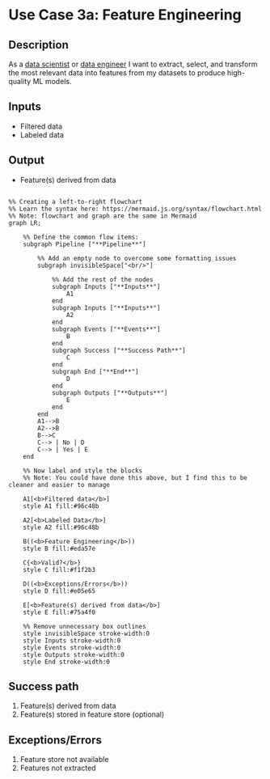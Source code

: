 # Use Case 3a: Feature Engineering

## Description

As a <a href='https://github.com/MLOps-OpenAPI/arch-diagrams/blob/main/README.md#data-scientists'>data scientist</a> or 
<a href='https://github.com/MLOps-OpenAPI/arch-diagrams/blob/main/README.md#data-engineers'>data engineer</a> 
I want to extract, select, and transform the most relevant data into features from my datasets to produce high-quality ML models. 

## Inputs

* Filtered data
* Labeled data

## Output

* Feature(s) derived from data

```mermaid

%% Creating a left-to-right flowchart
%% Learn the syntax here: https://mermaid.js.org/syntax/flowchart.html
%% Note: flowchart and graph are the same in Mermaid
graph LR;

    %% Define the common flow items:
    subgraph Pipeline ["**Pipeline**"]
        
        %% Add an empty node to overcome some formatting issues
        subgraph invisibleSpace["<br/>"]

            %% Add the rest of the nodes
            subgraph Inputs ["**Inputs**"]
                A1 
            end
            subgraph Inputs ["**Inputs**"]
                A2 
            end
            subgraph Events ["**Events**"]
                B
            end
            subgraph Success ["**Success Path**"]
                C
            end
            subgraph End ["**End**"]
                D
            end
            subgraph Outputs ["**Outputs**"]
                E
            end
        end
        A1-->B
        A2-->B
        B-->C
        C--> | No | D
        C--> | Yes | E
    end

    %% Now label and style the blocks
    %% Note: You could have done this above, but I find this to be cleaner and easier to manage

    A1[<b>Filtered data</b>]
    style A1 fill:#96c48b

    A2[<b>Labeled Data</b>]
    style A2 fill:#96c48b

    B((<b>Feature Engineering</b>))
    style B fill:#eda57e

    C{<b>Valid?</b>}
    style C fill:#f1f2b3

    D((<b>Exceptions/Errors</b>))
    style D fill:#e05e65

    E[<b>Feature(s) derived from data</b>]
    style E fill:#75a4f0

    %% Remove unnecessary box outlines
    style invisibleSpace stroke-width:0
    style Inputs stroke-width:0
    style Events stroke-width:0
    style Outputs stroke-width:0
    style End stroke-width:0

```


## Success path

1. Feature(s) derived from data
2. Feature(s) stored in feature store (optional)

## Exceptions/Errors

1. Feature store not available
2. Features not extracted